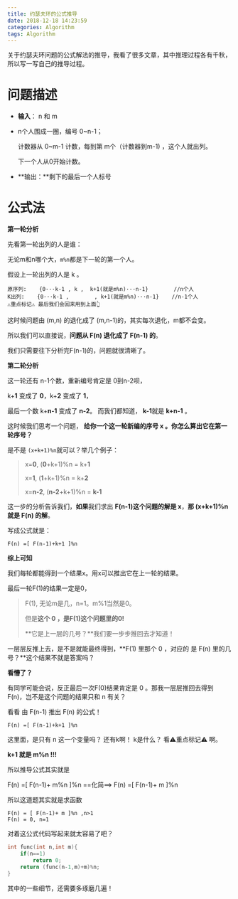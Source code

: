 ```yaml
---
title: 约瑟夫环的公式推导
date: 2018-12-18 14:23:59
categories: Algorithm
tags: Algorithm
---
```


关于约瑟夫环问题的公式解法的推导，我看了很多文章，其中推理过程各有千秋，所以写一写自己的推导过程。

<!---more--->

# 问题描述

- **输入**： n 和 m

- n个人围成一圈，编号  0~n-1； 
  
  计数器从 0~m-1 计数，每到第 m个（计数器到m-1) ，这个人就出列。
  
  下一个人从0开始计数。

- **输出：**剩下的最后一个人标号

# 公式法

**第一轮分析** 

先看第一轮出列的人是谁：

无论m和n哪个大，`m%n`都是下一轮的第一个人。

假设上一轮出列的人是 k 。

```
原序列:    {0···k-1 , k ,  k+1(就是m%n)···n-1}        //n个人
K出列:    {0···k-1 ,        , k+1(就是m%n)···n-1}    //n-1个人
⚠️重点标记⚠️ 最后我们会回来用到上面👆
```

这时候问题由  (m,n) 的退化成了  (m,n-1)的，其实每次退化，m都不会变。

所以我们可以直接说，**问题从 F(n) 退化成了 F(n-1) 的**。

我们只需要往下分析完F(n-1)的，问题就很清晰了。

**第二轮分析**

这一轮还有 n-1个数，重新编号肯定是 0到n-2呗，

 k+**1** 变成了 **0**，k+**2** 变成了 **1**，

最后一个数 k+**n-1** 变成了 **n-2**。 而我们都知道， **k-1**就是 **k+n-1** 。

这时候我们思考一个问题， **给你一个这一轮新编的序号 x 。你怎么算出它在第一轮序号？**

是不是 `(x+k+1)%n`就可以？举几个例子：

> x=**0**,   (**0**+k+1)%n = k+**1**
> 
> x=**1**,   (**1**+k+1)%n = k+**2**
> 
> x=**n-2**,  (**n-2**+k+1)%n = **k-1**

这一步的分析告诉我们，**如果**我们求出 **F(n-1)这个问题的解是 x**，**那 (x+k+1)%n 就是 F(n) 的解**。

写成公式就是：

```
F(n) =[ F(n-1)+k+1 ]%n
```

**综上可知**

我们每轮都能得到一个结果x。用x可以推出它在上一轮的结果。

最后一轮F(1)的结果一定是0，

> F(1),  无论m是几，n=1。m%1当然是0。
> 
> 但是**这个 0 ，是F(1)这个问题里的0!**
> 
> **它是上一层的几号？**我们要一步步推回去才知道！

一层层反推上去，是不是就能最终得到，**F(1) 里那个 0 ，对应的 是 F(n) 里的几号？**这个结果不就是答案吗？

**看懵了？**

有同学可能会说，反正最后一次F(0)结果肯定是 0 。那我一层层推回去得到 F(n)，岂不是这个问题的结果只和 n 有关？

看看 由 F(n-1) 推出 F(n) 的公式！ 

```
F(n) =[ F(n-1)+k+1 ]%n
```

这里面，是只有 n 这一个变量吗？ 还有k啊！ k是什么？ 看⚠️重点标记⚠️ 啊。

**k+1 就是 m%n !!!**

所以推导公式其实就是

F(n) =[ F(n-1)+ m%n ]%n  ==化简==>  F(n) =[ F(n-1)+ m ]%n

所以这道题其实就是求函数

```
F(n) = [ F(n-1)+ m ]%n ,n>1
F(n) = 0, n=1
```

对着这公式代码写起来就太容易了吧？

```cpp
int func(int n,int m){
    if(n==1)
        return 0;
    return (func(n-1,m)+m)%n;
}
```

其中的一些细节，还需要多琢磨几遍！